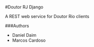 #Doutor RJ Django

A REST web service for Doutor Rio clients

###Authors
- Daniel Daim
- Marcos Cardoso